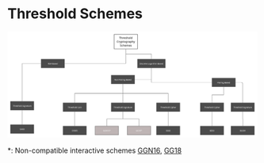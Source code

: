 # Threshold Schemes

![](../img/schemes.png)

*: Non-compatible interactive schemes
[GGN16](https://link.springer.com/content/pdf/10.1007%2F978-3-319-39555-5_9.pdf), [GG18](https://eprint.iacr.org/2019/114.pdf)
